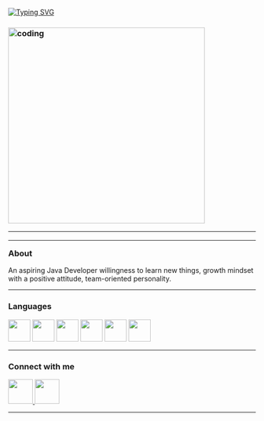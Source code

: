 


<a href="https://git.io/typing-svg"><img src="https://readme-typing-svg.herokuapp.com?font=Times+New+Roman&pause=1000&color=082199&random=false&width=435&lines=Hello+there%F0%9F%91%8Bfellow+DEVELOPER'S;It's+Rishabh+from+this+side%F0%9F%98%8A" alt="Typing SVG" /></a>

<h3 >
  <img src="<img align="right" alt="coding" width="400" src="RishabhAtWork.gif">
  <hr>
  <hr>
About </h3>
An aspiring Java Developer willingness to learn new things, growth mindset with a positive attitude, team-oriented personality.

<hr>

<h3> Languages</h3>

<p align="left">
<img width="45px"  src="https://img.icons8.com/color/512/c-programming.png"/>
<img width="45px"  src="https://img.icons8.com/?size=512&id=40669&format=png"/>
<img width="45px"  src="https://img.icons8.com/color/512/html-5.png"/>
  <img width="45px"  src="https://img.icons8.com/fluency/512/css3.png"/>
  <img width="45px"  src="https://img.icons8.com/external-flaticons-flat-flat-icons/512/external-java-script-web-development-flaticons-flat-flat-icons.png"/>

  <img width="45px"  src="https://img.icons8.com/fluency/512/java-coffee-cup-logo.png"/>
  
  
  
</p>
<hr>

<h3> Connect with me</h3>

<p align="left">
  
  <a href="mailto:verma.dev.rishabh@gmail.com">
  <img width="50px"  src="https://img.icons8.com/doodle/512/gmail.png"/>
  </a>
  
  <a href="https://www.linkedin.com/in/rishabh-verma-464479255/">
  <img width="50px"  src="https://img.icons8.com/color/512/linkedin.png"/>
  </a>

</p>
<hr>


